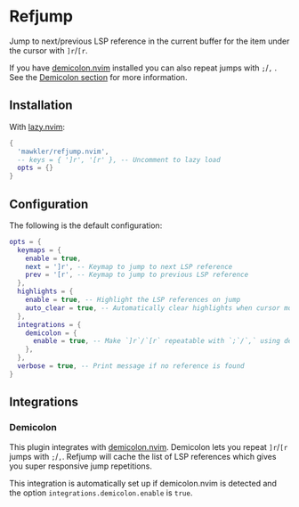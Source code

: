# Refjump

Jump to next/previous LSP reference in the current buffer for the item under the cursor with `]r`/`[r`.

If you have [demicolon.nvim](https://github.com/mawkler/demicolon.nvim) installed you can also repeat jumps with `;`/`,` . See the [Demicolon section](#demicolon) for more information.

## Installation

With [lazy.nvim](https://github.com/folke/lazy.nvim):

```lua
{
  'mawkler/refjump.nvim',
  -- keys = { ']r', '[r' }, -- Uncomment to lazy load
  opts = {}
}
```

## Configuration

The following is the default configuration:

```lua
opts = {
  keymaps = {
    enable = true,
    next = ']r', -- Keymap to jump to next LSP reference
    prev = '[r', -- Keymap to jump to previous LSP reference
  },
  highlights = {
    enable = true, -- Highlight the LSP references on jump
    auto_clear = true, -- Automatically clear highlights when cursor moves
  },
  integrations = {
    demicolon = {
      enable = true, -- Make `]r`/`[r` repeatable with `;`/`,` using demicolon.nvim
    },
  },
  verbose = true, -- Print message if no reference is found
}
```

## Integrations

### Demicolon

This plugin integrates with [demicolon.nvim](https://github.com/mawkler/demicolon.nvim). Demicolon lets you repeat `]r`/`[r` jumps with `;`/`,`. Refjump will cache the list of LSP references which gives you super responsive jump repetitions.

This integration is automatically set up if demicolon.nvim is detected and the option `integrations.demicolon.enable` is `true`.

